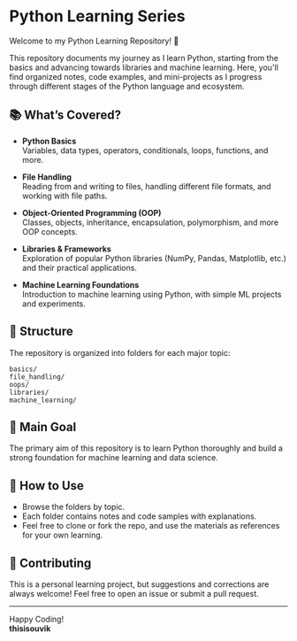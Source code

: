 # Python Learning Series

Welcome to my Python Learning Repository! 🚀

This repository documents my journey as I learn Python, starting from the basics and advancing towards libraries and machine learning. Here, you'll find organized notes, code examples, and mini-projects as I progress through different stages of the Python language and ecosystem.

## 📚 What’s Covered?

- **Python Basics**  
  Variables, data types, operators, conditionals, loops, functions, and more.

- **File Handling**  
  Reading from and writing to files, handling different file formats, and working with file paths.

- **Object-Oriented Programming (OOP)**  
  Classes, objects, inheritance, encapsulation, polymorphism, and more OOP concepts.

- **Libraries & Frameworks**  
  Exploration of popular Python libraries (NumPy, Pandas, Matplotlib, etc.) and their practical applications.

- **Machine Learning Foundations**  
  Introduction to machine learning using Python, with simple ML projects and experiments.

## 📝 Structure

The repository is organized into folders for each major topic:
```
basics/
file_handling/
oops/
libraries/
machine_learning/
```

## 🎯 Main Goal

The primary aim of this repository is to learn Python thoroughly and build a strong foundation for machine learning and data science.

## 🌱 How to Use

- Browse the folders by topic.
- Each folder contains notes and code samples with explanations.
- Feel free to clone or fork the repo, and use the materials as references for your own learning.

## 🤝 Contributing

This is a personal learning project, but suggestions and corrections are always welcome! Feel free to open an issue or submit a pull request.

---

Happy Coding!  
**thisisouvik**
